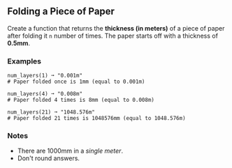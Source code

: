 ## Folding a Piece of Paper
Create a function that returns the **thickness (in meters)** of a piece of paper after folding it `n` number of times. The paper starts off with a thickness of **0.5mm**.

### Examples
```
num_layers(1) ➞ "0.001m"
# Paper folded once is 1mm (equal to 0.001m)

num_layers(4) ➞ "0.008m"
# Paper folded 4 times is 8mm (equal to 0.008m)

num_layers(21) ➞ "1048.576m"
# Paper folded 21 times is 1048576mm (equal to 1048.576m)
```

### Notes
* There are 1000mm in a _single meter_.
* Don't round answers.